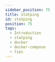 ```yaml
---
sidebar_position: 75
title: statping
id: statping
position: 75
tags:
  - Introduction
  - statping
  - docker
  - docker-compose
  - tips
---
```


